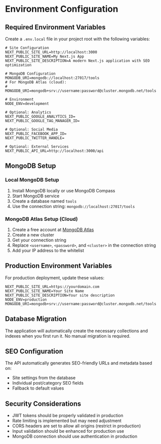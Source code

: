 # Environment Configuration

## Required Environment Variables

Create a `.env.local` file in your project root with the following variables:

```env
# Site Configuration
NEXT_PUBLIC_SITE_URL=http://localhost:3000
NEXT_PUBLIC_SITE_NAME=My Next.js App
NEXT_PUBLIC_SITE_DESCRIPTION=A modern Next.js application with SEO optimization

# MongoDB Configuration
MONGODB_URI=mongodb://localhost:27017/tools
# For MongoDB Atlas (cloud):
# MONGODB_URI=mongodb+srv://username:password@cluster.mongodb.net/tools

# Environment
NODE_ENV=development

# Optional: Analytics
NEXT_PUBLIC_GOOGLE_ANALYTICS_ID=
NEXT_PUBLIC_GOOGLE_TAG_MANAGER_ID=

# Optional: Social Media
NEXT_PUBLIC_FACEBOOK_APP_ID=
NEXT_PUBLIC_TWITTER_HANDLE=

# Optional: External Services
NEXT_PUBLIC_API_URL=http://localhost:3000/api
```

## MongoDB Setup

### Local MongoDB Setup
1. Install MongoDB locally or use MongoDB Compass
2. Start MongoDB service
3. Create a database named `tools`
4. Use the connection string: `mongodb://localhost:27017/tools`

### MongoDB Atlas Setup (Cloud)
1. Create a free account at [MongoDB Atlas](https://www.mongodb.com/atlas)
2. Create a new cluster
3. Get your connection string
4. Replace `<username>`, `<password>`, and `<cluster>` in the connection string
5. Add your IP address to the whitelist

## Production Environment Variables

For production deployment, update these values:

```env
NEXT_PUBLIC_SITE_URL=https://yourdomain.com
NEXT_PUBLIC_SITE_NAME=Your Site Name
NEXT_PUBLIC_SITE_DESCRIPTION=Your site description
NODE_ENV=production
MONGODB_URI=mongodb+srv://username:password@cluster.mongodb.net/tools
```

## Database Migration

The application will automatically create the necessary collections and indexes when you first run it. No manual migration is required.

## SEO Configuration

The API automatically generates SEO-friendly URLs and metadata based on:
- Site settings from the database
- Individual post/category SEO fields
- Fallback to default values

## Security Considerations

- JWT tokens should be properly validated in production
- Rate limiting is implemented but may need adjustment
- CORS headers are set to allow all origins (restrict in production)
- Input validation should be enhanced for production use
- MongoDB connection should use authentication in production
